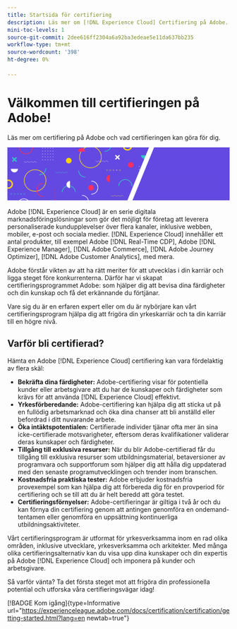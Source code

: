 ```yaml
---
title: Startsida för certifiering
description: Läs mer om [!DNL Experience Cloud] Certifiering på Adobe. Ta reda på vad certifieringen kan göra för dig.
mini-toc-levels: 1
source-git-commit: 2dee616ff2304a6a92ba3edeae5e11da637bb235
workflow-type: tm+mt
source-wordcount: '398'
ht-degree: 0%

---
```


# Välkommen till certifieringen på Adobe!

Läs mer om certifiering på Adobe och vad certifieringen kan göra för dig.

![Banderoll](/help/certifications/assets/home_banner_narrow.png)

Adobe [!DNL Experience Cloud] är en serie digitala marknadsföringslösningar som gör det möjligt för företag att leverera personaliserade kundupplevelser över flera kanaler, inklusive webben, mobiler, e-post och sociala medier. [!DNL Experience Cloud] innehåller ett antal produkter, till exempel Adobe [!DNL Real-Time CDP], Adobe [!DNL Experience Manager], [!DNL Adobe Commerce], [!DNL Adobe Journey Optimizer], [!DNL Adobe Customer Analytics], med mera.

Adobe förstår vikten av att ha rätt meriter för att utvecklas i din karriär och ligga steget före konkurrenterna. Därför har vi skapat certifieringsprogrammet Adobe: som hjälper dig att bevisa dina färdigheter och din kunskap och få det erkännande du förtjänar.

Vare sig du är en erfaren expert eller om du är nybörjare kan vårt certifieringsprogram hjälpa dig att frigöra din yrkeskarriär och ta din karriär till en högre nivå.

## Varför bli certifierad?

Hämta en Adobe [!DNL Experience Cloud] certifiering kan vara fördelaktig av flera skäl:

* **Bekräfta dina färdigheter:** Adobe-certifiering visar för potentiella kunder eller arbetsgivare att du har de kunskaper och färdigheter som krävs för att använda [!DNL Experience Cloud] effektivt.
* **Yrkesförberedande:** Adobe-certifiering kan hjälpa dig att sticka ut på en fullödig arbetsmarknad och öka dina chanser att bli anställd eller befordrad i ditt nuvarande arbete.
* **Öka intäktspotentialen:** Certifierade individer tjänar ofta mer än sina icke-certifierade motsvarigheter, eftersom deras kvalifikationer validerar deras kunskaper och färdigheter.
* **Tillgång till exklusiva resurser:** När du blir Adobe-certifierad får du tillgång till exklusiva resurser som utbildningsmaterial, betaversioner av programvara och supportforum som hjälper dig att hålla dig uppdaterad med den senaste programutvecklingen och trender inom branschen.
* **Kostnadsfria praktiska tester:** Adobe erbjuder kostnadsfria provexempel som kan hjälpa dig att förbereda dig för en provperiod för certifiering och se till att du är helt beredd att göra testet.
* **Certifieringsförnyelser:** Adobe-certifieringar är giltiga i två år och du kan förnya din certifiering genom att antingen genomföra en ondemand-tentamen eller genomföra en uppsättning kontinuerliga utbildningsaktiviteter.

Vårt certifieringsprogram är utformat för yrkesverksamma inom en rad olika områden, inklusive utvecklare, yrkesverksamma och arkitekter. Med många olika certifieringsalternativ kan du visa upp dina kunskaper och din expertis på Adobe [!DNL Experience Cloud] och imponera på kunder och arbetsgivare.

Så varför vänta? Ta det första steget mot att frigöra din professionella potential och utforska våra certifieringsvägar idag!

[!BADGE Kom igång]{type=Informative url="https://experienceleague.adobe.com/docs/certification/certification/getting-started.html?lang=en newtab=true"}
